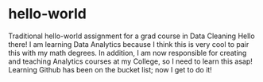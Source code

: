# hello-world
Traditional hello-world assignment for a grad course in Data Cleaning
Hello there!
I am learning Data Analytics because I think this is very cool to pair this with my math degrees. 
In addition, I am now responsible for creating and teaching Analytics courses at my College, so I need to learn this asap!
Learning Github has been on the bucket list; now I get to do it!

